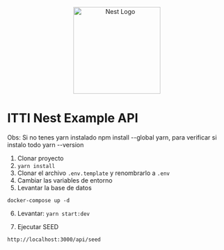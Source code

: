 <p align="center">
  <a href="http://nestjs.com/" target="blank"><img src="https://nestjs.com/img/logo-small.svg" width="200" alt="Nest Logo" /></a>
</p>

# ITTI Nest Example API

Obs: Si no tenes yarn instalado npm install --global yarn, para verificar si instalo todo yarn --version

1. Clonar proyecto
2. `yarn install`
3. Clonar el archivo `.env.template` y renombrarlo a `.env`
4. Cambiar las variables de entorno
5. Levantar la base de datos

```
docker-compose up -d
```

6. Levantar: `yarn start:dev`

7. Ejecutar SEED

```
http://localhost:3000/api/seed
```
